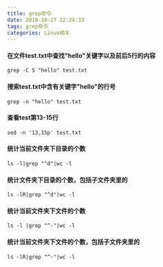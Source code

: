 ```yaml
---
title: grep命令
date: 2018-10-27 22:24:33
tags: grep命令
categories: Linux相关
---
```


#### 在文件test.txt中查找"hello"关键字以及前后5行的内容

```shell
grep -C 5 "hello" test.txt
```

#### 搜索test.txt中含有关键字"hello"的行号

```shell
grep -n "hello" test.txt
```

#### 查看test第13-15行

```shell
sed -n '13,15p' test.txt 
```

#### 统计当前文件夹下目录的个数

```shell
ls -l|grep "^d"|wc -l
```

#### 统计文件夹下目录的个数，包括子文件夹里的

```shell
ls -lR|grep "^d"|wc -l
```

#### 统计当前文件夹下文件的个数

```shell
ls -l |grep "^-"|wc -l
```

#### 统计当前文件夹下文件的个数，包括子文件夹里的

```shell
ls -lR|grep "^-"|wc -l
```


